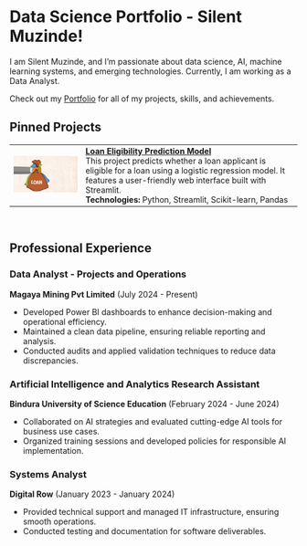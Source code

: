 # Data Science Portfolio - Silent Muzinde!

I am Silent Muzinde, and I’m passionate about data science, AI, machine learning systems, and emerging technologies. Currently, I am working as a Data Analyst.

Check out my [Portfolio](https://github.com/silentmuzinde/Data-Science-Portfolio) for all of my projects, skills, and achievements.

## Pinned Projects
<table> 
  <tr> <td width="25%"> <img src="assets/loan_img.jpg" width="100%"> </td> 
    <td> <a href="https://github.com/silentmuzinde/Data-Science-Portfolio/tree/main/ML_Projects/Loan_Eligibility_Model">
      <strong>Loan Eligibility Prediction Model</strong></a><br> This project predicts whether a loan applicant is eligible for a loan using a logistic regression model. It features a user-friendly web interface built with Streamlit.<br> 
      <strong>Technologies:</strong> Python, Streamlit, Scikit-learn, Pandas </td> </tr> 
</table> <br>

## Professional Experience
### Data Analyst - Projects and Operations
**Magaya Mining Pvt Limited** (July 2024 - Present)
- Developed Power BI dashboards to enhance decision-making and operational efficiency.
- Maintained a clean data pipeline, ensuring reliable reporting and analysis.
- Conducted audits and applied validation techniques to reduce data discrepancies.

### Artificial Intelligence and Analytics Research Assistant
**Bindura University of Science Education** (February 2024 - June 2024)
- Collaborated on AI strategies and evaluated cutting-edge AI tools for business use cases.
- Organized training sessions and developed policies for responsible AI implementation.

### Systems Analyst
**Digital Row** (January 2023 - January 2024)
- Provided technical support and managed IT infrastructure, ensuring smooth operations.
- Conducted testing and documentation for software deliverables.
